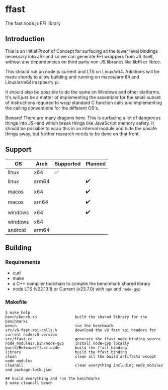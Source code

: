 # ffast

The fast node.js FFI library

## Introduction

This is an initial Proof of Concept for surfacing all the lower level bindings
necessary into JS-land so we can generate FFI wrappers from JS itself, without
any dependencies on third party non-JS libraries like libffi or libtcc.

This should run on node.js current and LTS on Linux/x64. Additions will be made
shortly to allow building and running on macos/arm64 and Linux/arm64/raspberry pi.

It should also be possible to do the same on Windows and other platforms. It's will
*just* be a matter of implementing the assembler for the small subset of instructions
required to wrap standard C function calls and implementing the calling conventions
for the different OS's.

Beware! There are many dragons here. This is surfacing a lot of dangerous things
into JS-land which break things like JavaScript memory safety. It should be possible
to wrap this in an internal module and hide the unsafe things away, but further
research needs to be done on that front.

## Support

| OS | Arch | Supported | Planned |
| --- | --- | --- | --- |
| linux | x64 | :white_check_mark: | |
| linux | arm64 |  | :heavy_check_mark: |
| macos | x64 |  | :heavy_check_mark: |
| macos | arn64 |  | :heavy_check_mark: |
| windows | x64 | | :heavy_check_mark: |
| windows | x64 | | |
| android | arm64 | | |


## Building

### Requirements

- curl
- make
- a C++ compiler toolchain to compile the benchmark shared library
- node LTS (v22.13.1) or Current (v23.7.0) with ```npm``` and ```node-gyp```

### Makefile

```shell
$ make help
bench/bench.so                 build the shared library for the benchmarks
bench                          run the benchmark
src/v8-fast-api-calls.h        download the v8 fast api headers for current node/v8 version
src/ffast.cc                   generate the ffast node binding source
node_modules/.bin/node-gyp     install node-gyp locally
build/Release/ffast.node       build the ffast binding
library                        build the ffast binding
clean                          clean all the build artifacts except node_modules
cleanall                       clean everything including node_modules and package-lock.json

## build everything and run the benchmarks
$ make cleanall bench
```
